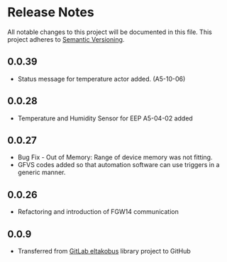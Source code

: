 # Release Notes
All notable changes to this project will be documented in this file.
This project adheres to [Semantic Versioning](http://semver.org/).

## 0.0.39
- Status message for temperature actor added. (A5-10-06)

## 0.0.28
- Temperature and Humidity Sensor for EEP A5-04-02 added

## 0.0.27
- Bug Fix - Out of Memory: Range of device memory was not fitting.
- GFVS codes added so that automation software can use triggers in a generic manner.

## 0.0.26
- Refactoring and introduction of FGW14 communication

## 0.0.9
- Transferred from [GitLab eltakobus](https://gitlab.com/chrysn/eltakobus) library project to GitHub 